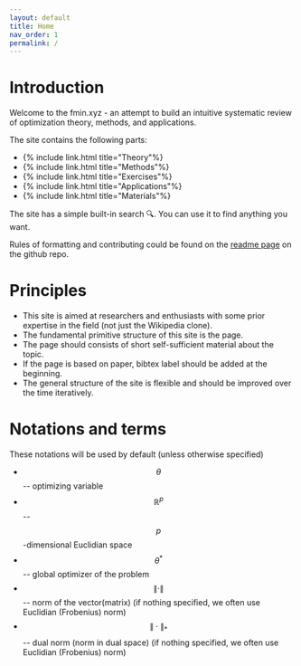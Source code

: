 ```yaml
---
layout: default
title: Home
nav_order: 1
permalink: /
---
```


# Introduction

Welcome to the fmin.xyz - an attempt to build an intuitive systematic review of optimization theory, methods, and applications.

The site contains the following parts:

* {% include link.html title="Theory"%}
* {% include link.html title="Methods"%}
* {% include link.html title="Exercises"%}
* {% include link.html title="Applications"%}
* {% include link.html title="Materials"%}

The site has a simple built-in search 🔍. You can use it to find anything you want.

Rules of formatting and contributing could be found on the [readme page](https://github.com/MerkulovDaniil/optim) on the github repo.

# Principles

* This site is aimed at researchers and enthusiasts with some prior expertise in the field (not just the Wikipedia clone).
* The fundamental primitive structure of this site is the page.
* The page should consists of short self-sufficient material about the topic.
* If the page is based on paper, bibtex label should be added at the beginning.
* The general structure of the site is flexible and should be improved over the time iteratively.

# Notations and terms

These notations will be used by default (unless otherwise specified)

* $$\theta$$ -- optimizing variable
* $$\mathbb{R}^p$$ -- $$p$$-dimensional Euclidian space
* $$\theta^*$$ -- global optimizer of the problem
* $$\| \cdot \|$$ -- norm of the vector(matrix) (if nothing specified, we often use Euclidian (Frobenius) norm)
* $$\| \cdot \|_*$$ -- dual norm (norm in dual space) (if nothing specified, we often use Euclidian (Frobenius) norm)
